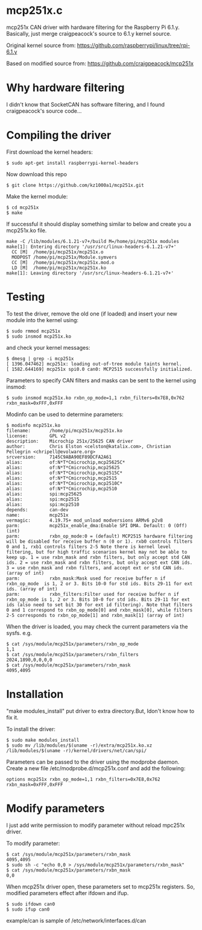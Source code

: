 # mcp251x.c
mcp251x CAN driver with hardware filtering for the Raspberry Pi 6.1.y.
Basically, just merge craigpeacock's source to 6.1.y kernel source.
 
Original kernel source from:
https://github.com/raspberrypi/linux/tree/rpi-6.1.y

Based on modified source from:
https://github.com/craigpeacock/mcp251x

# Why hardware filtering
I didn't know that SocketCAN has software filtering, and I found craigpeacock's source code...

# Compiling the driver
First download the kernel headers:
```
$ sudo apt-get install raspberrypi-kernel-headers
```
Now download this repo
```
$ git clone https://github.com/kz1000a1/mcp251x.git 
```
Make the kernel module:
```
$ cd mcp251x
$ make
```
If successful it should display something similar to below and create you a mcp251x.ko file. 
```
make -C /lib/modules/6.1.21-v7+/build M=/home/pi/mcp251x modules
make[1]: Entering directory '/usr/src/linux-headers-6.1.21-v7+'
  CC [M]  /home/pi/mcp251x/mcp251x.o
  MODPOST /home/pi/mcp251x/Module.symvers
  CC [M]  /home/pi/mcp251x/mcp251x.mod.o
  LD [M]  /home/pi/mcp251x/mcp251x.ko
make[1]: Leaving directory '/usr/src/linux-headers-6.1.21-v7+'
```

# Testing
To test the driver, remove the old one (if loaded) and insert your new module into the kernel using:
```
$ sudo rmmod mcp251x
$ sudo insmod mcp251x.ko
```
and check your kernel messages:
```
$ dmesg | grep -i mcp251x
[ 1396.047462] mcp251x: loading out-of-tree module taints kernel.
[ 1582.644169] mcp251x spi0.0 can0: MCP2515 successfully initialized.
```
Parameters to specify CAN filters and masks can be sent to the kernel using insmod:
```
$ sudo insmod mcp251x.ko rxbn_op_mode=1,1 rxbn_filters=0x7E8,0x762 rxbn_mask=0xFFF,0xFFF
```
Modinfo can be used to determine parameters:
```
$ modinfo mcp251x.ko
filename:       /home/pi/mcp251x/mcp251x.ko
license:        GPL v2
description:    Microchip 251x/25625 CAN driver
author:         Chris Elston <celston@katalix.com>, Christian Pellegrin <chripell@evolware.org>
srcversion:     7145C9ABA90EF89DCFA2A61
alias:          of:N*T*Cmicrochip,mcp25625C*
alias:          of:N*T*Cmicrochip,mcp25625
alias:          of:N*T*Cmicrochip,mcp2515C*
alias:          of:N*T*Cmicrochip,mcp2515
alias:          of:N*T*Cmicrochip,mcp2510C*
alias:          of:N*T*Cmicrochip,mcp2510
alias:          spi:mcp25625
alias:          spi:mcp2515
alias:          spi:mcp2510
depends:        can-dev
name:           mcp251x
vermagic:       4.19.75+ mod_unload modversions ARMv6 p2v8
parm:           mcp251x_enable_dma:Enable SPI DMA. Default: 0 (Off) (int)
parm:           rxbn_op_mode:0 = (default) MCP2515 hardware filtering will be disabled for receive buffer n (0 or 1). rxb0 controls filters 0 and 1, rxb1 controls filters 2-5 Note there is kernel level filtering, but for high traffic scenarios kernel may not be able to keep up. 1 = use rxbn_mask and rxbn filters, but only accept std CAN ids. 2 = use rxbn_mask and rxbn filters, but only accept ext CAN ids. 3 = use rxbn_mask and rxbn filters, and accept ext or std CAN ids. (array of int)
parm:           rxbn_mask:Mask used for receive buffer n if rxbn_op_mode  is 1, 2 or 3. Bits 10-0 for std ids. Bits 29-11 for ext ids. (array of int)
parm:           rxbn_filters:Filter used for receive buffer n if rxbn_op_mode is 1, 2 or 3. Bits 10-0 for std ids. Bits 29-11 for ext ids (also need to set bit 30 for ext id filtering). Note that filters 0 and 1 correspond to rxbn_op_mode[0] and rxbn_mask[0], while filters 2-5 corresponds to rxbn_op_mode[1] and rxbn_mask[1] (array of int)
```
When the driver is loaded, you may check the current parameters via the sysfs. e.g.
```
$ cat /sys/module/mcp251x/parameters/rxbn_op_mode
1,1
$ cat /sys/module/mcp251x/parameters/rxbn_filters
2024,1890,0,0,0,0
$ cat /sys/module/mcp251x/parameters/rxbn_mask
4095,4095
```
# Installation
"make modules_install" put driver to extra directory.But, Idon't know how to fix it.

To install the driver:
```
$ sudo make modules_install
$ sudo mv /lib/modules/$(uname -r)/extra/mcp251x.ko.xz /lib/modules/$(uname -r)/kernel/drivers/net/can/spi/
```
Parameters can be passed to the driver using the modprobe daemon. Create a new file /etc/modprobe.d/mcp251x.conf and add the following:
```
options mcp251x rxbn_op_mode=1,1 rxbn_filters=0x7E8,0x762 rxbn_mask=0xFFF,0xFFF
```
# Modify parameters
I just add write permission to modify parameter without reload mpc251x driver.

To modify parameter:
```
$ cat /sys/module/mcp251x/parameters/rxbn_mask
4095,4095
$ sudo sh -c "echo 0,0 > /sys/module/mcp251x/parameters/rxbn_mask"
$ cat /sys/module/mcp251x/parameters/rxbn_mask
0,0
```
When mcp251x driver open, these parameters set to mcp251x registers.
So, modified parameters effect after ifdown and ifup.
```
$ sudo ifdown can0
$ sudo ifup can0
```
example/can is sample of /etc/network/interfaces.d/can




